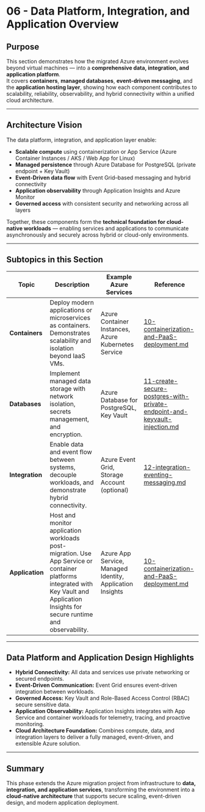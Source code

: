 # 06 - Data Platform, Integration, and Application Overview

## Purpose
This section demonstrates how the migrated Azure environment evolves beyond virtual machines — into a **comprehensive data, integration, and application platform**.  
It covers **containers**, **managed databases**, **event-driven messaging**, and the **application hosting layer**, showing how each component contributes to scalability, reliability, observability, and hybrid connectivity within a unified cloud architecture.

---

## Architecture Vision

The data platform, integration, and application layer enable:
- **Scalable compute** using containerization or App Service (Azure Container Instances / AKS / Web App for Linux)
- **Managed persistence** through Azure Database for PostgreSQL (private endpoint + Key Vault)
- **Event-Driven data flow** with Event Grid–based messaging and hybrid connectivity
- **Application observability** through Application Insights and Azure Monitor
- **Governed access** with consistent security and networking across all layers

Together, these components form the **technical foundation for cloud-native workloads** — enabling services and applications to communicate asynchronously and securely across hybrid or cloud-only environments.

---

## Subtopics in this Section

| Topic | Description | Example Azure Services | Reference |
|-------|--------------|------------------------|------------|
| **Containers** | Deploy modern applications or microservices as containers. Demonstrates scalability and isolation beyond IaaS VMs. | Azure Container Instances, Azure Kubernetes Service | [10-containerization-and-PaaS-deployment.md](../docs/10-containerization-and-PaaS-deployment.md) |
| **Databases** | Implement managed data storage with network isolation, secrets management, and encryption. | Azure Database for PostgreSQL, Key Vault | [11-create-secure-postgres-with-private-endpoint-and-keyvault-injection.md](../docs/11-create-secure-postgres-with-private-endpoint-and-keyvault-injection.md) |
| **Integration** | Enable data and event flow between systems, decouple workloads, and demonstrate hybrid connectivity. | Azure Event Grid, Storage Account (optional) | [12-integration-eventing-messaging.md](../docs/12-integration-eventing-messaging.md) |
| **Application** | Host and monitor application workloads post-migration. Use App Service or container platforms integrated with Key Vault and Application Insights for secure runtime and observability. | Azure App Service, Managed Identity, Application Insights | [10-containerization-and-PaaS-deployment.md](../docs/10-containerization-and-PaaS-deployment.md) |

---

## Data Platform and Application Design Highlights

- **Hybrid Connectivity:** All data and services use private networking or secured endpoints.  
- **Event-Driven Communication:** Event Grid ensures event-driven integration between workloads.  
- **Governed Access:** Key Vault and Role-Based Access Control (RBAC) secure sensitive data.  
- **Application Observability:** Application Insights integrates with App Service and container workloads for telemetry, tracing, and proactive monitoring.  
- **Cloud Architecture Foundation:** Combines compute, data, and integration layers to deliver a fully managed, event-driven, and extensible Azure solution.

---

## Summary
This phase extends the Azure migration project from infrastructure to **data, integration, and application services**, transforming the environment into a **cloud-native architecture** that supports secure scaling, event-driven design, and modern application deployment.
